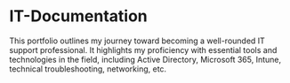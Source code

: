 # IT-Documentation
This portfolio outlines my journey toward becoming a well-rounded IT support professional. It highlights my proficiency with essential tools and technologies in the field, including Active Directory, Microsoft 365, Intune, technical troubleshooting, networking, etc.
